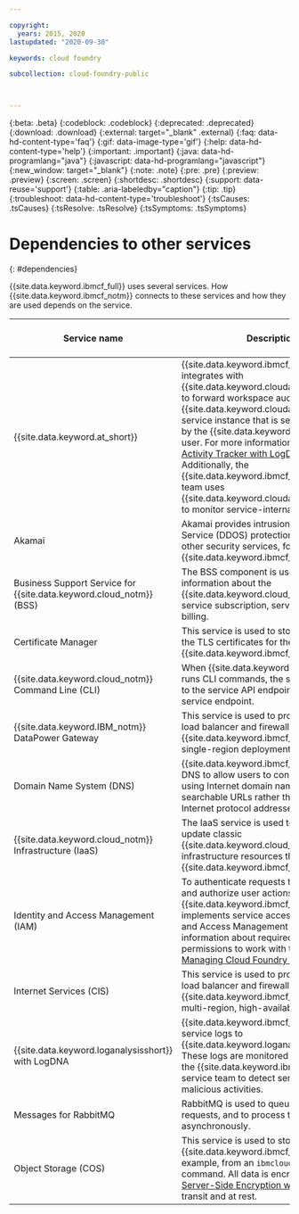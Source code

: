 ```yaml
---

copyright:
  years: 2015, 2020
lastupdated: "2020-09-30"

keywords: cloud foundry

subcollection: cloud-foundry-public



---
```



{:beta: .beta}
{:codeblock: .codeblock}
{:deprecated: .deprecated}
{:download: .download}
{:external: target="_blank" .external}
{:faq: data-hd-content-type='faq'}
{:gif: data-image-type='gif'}
{:help: data-hd-content-type='help'}
{:important: .important}
{:java: data-hd-programlang="java"}
{:javascript: data-hd-programlang="javascript"}
{:new_window: target="_blank"}
{:note: .note}
{:pre: .pre}
{:preview: .preview}
{:screen: .screen}
{:shortdesc: .shortdesc}
{:support: data-reuse='support'}
{:table: .aria-labeledby="caption"}
{:tip: .tip}
{:troubleshoot: data-hd-content-type='troubleshoot'}
{:tsCauses: .tsCauses}
{:tsResolve: .tsResolve}
{:tsSymptoms: .tsSymptoms}



# Dependencies to other services
{: #dependencies}

{{site.data.keyword.ibmcf_full}} uses several services.  How {{site.data.keyword.ibmcf_notm}} connects to these services and how they are used depends on the service. 

|Service name|Description|Private/ public endpoint|
|---------|--------------------|---------------|
|{{site.data.keyword.at_short}}|{{site.data.keyword.ibmcf_notm}} integrates with {{site.data.keyword.cloudaccesstrailshort}} to forward workspace audit events to the {{site.data.keyword.cloudaccesstrailshort}} service instance that is set up and owned by the {{site.data.keyword.ibmcf_notm}} user. For more information, see [IBM Cloud Activity Tracker with LogDNA events](/docs/cloud-foundry-public?topic=cloud-foundry-public-at-events). Additionally, the {{site.data.keyword.ibmcf_notm}} service team uses {{site.data.keyword.cloudaccesstrailshort}} to monitor service-internal audit events.|Private|
|Akamai |Akamai provides intrusion and Denial-of-Service (DDOS) protection, as well as other security services, for {{site.data.keyword.ibmcf_notm}}.|Private |
|Business Support Service for {{site.data.keyword.cloud_notm}} (BSS)| The BSS component is used to access information about the {{site.data.keyword.cloud_notm}} account, service subscription, service usage, and billing.|Public|
|Certificate Manager|This service is used to store and manage the TLS certificates for the {{site.data.keyword.ibmcf_notm}} domains.|Public|
|{{site.data.keyword.cloud_notm}} Command Line (CLI)|When {{site.data.keyword.ibmcf_notm}} runs CLI commands, the service connects to the service API endpoint over the public service endpoint.|Public|
|{{site.data.keyword.IBM_notm}} DataPower Gateway|This service is used to provide the global load balancer and firewall for {{site.data.keyword.ibmcf_notm}} in a single-region deployment.|Private |
|Domain Name System (DNS) |{{site.data.keyword.ibmcf_notm}} uses DNS to allow users to connect to apps using Internet domain names and searchable URLs rather than numerical Internet protocol addresses. |Public|
|{{site.data.keyword.cloud_notm}} Infrastructure (IaaS)|The IaaS service is used to provision and update classic {{site.data.keyword.cloud_notm}} infrastructure resources that are used by {{site.data.keyword.ibmcf_notm}}.|Private|
|Identity and Access Management (IAM)| To authenticate requests to the service and authorize user actions, {{site.data.keyword.ibmcf_notm}} implements service access roles in Identity and Access Management (IAM). For more information about required IAM permissions to work with the service, see [Managing Cloud Foundry access](/docs/cloud-foundry-public?topic=account-mngcf).|Public|
|Internet Services (CIS)|This service is used to provide the global load balancer and firewall for {{site.data.keyword.ibmcf_notm}} in a multi-region, high-availability deployment.|Public|
|{{site.data.keyword.loganalysisshort}} with LogDNA|{{site.data.keyword.ibmcf_notm}} sends service logs to {{site.data.keyword.loganalysisfull_notm}}. These logs are monitored and analyzed by the {{site.data.keyword.ibmcf_notm}} service team to detect service issues and malicious activities.|Private|
|Messages for RabbitMQ|RabbitMQ is used to queue incoming API requests, and to process these requests asynchronously.|Private|
|Object Storage (COS)|This service is used to store data used by {{site.data.keyword.ibmcf_notm}}; for example, from an `ibmcloud cf push` command. All data is encrypted by using [Server-Side Encryption with Key Protect](/docs/cloud-object-storage?topic=cloud-object-storage-encryption#encryption-kp) in transit and at rest.|Private|

